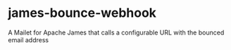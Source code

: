 # james-bounce-webhook
A Mailet for Apache James that calls a configurable URL with the bounced email address
